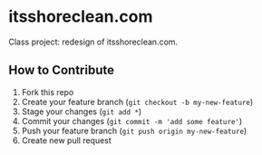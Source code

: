 # itsshoreclean.com
Class project: redesign of itsshoreclean.com.

## How to Contribute

1. Fork this repo
2. Create your feature branch (`git checkout -b my-new-feature`)
3. Stage your changes (`git add *`)
3. Commit your changes (`git commit -m 'add some feature'`)
4. Push your feature branch (`git push origin my-new-feature`)
5. Create new pull request
